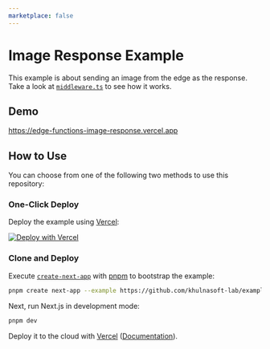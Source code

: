 ```yaml
---
marketplace: false
---
```


# Image Response Example

This example is about sending an image from the edge as the response. Take a look at [`middleware.ts`](middleware.ts) to see how it works.

## Demo

https://edge-functions-image-response.vercel.app

## How to Use

You can choose from one of the following two methods to use this repository:

### One-Click Deploy

Deploy the example using [Vercel](https://vercel.com?utm_source=github&utm_medium=readme&utm_campaign=vercel-examples):

[![Deploy with Vercel](https://vercel.com/button)](https://vercel.com/new/git/external?repository-url=https://github.com/khulnasoft-lab/examples/tree/main/edge-middleware/image-response&project-name=image-response&repository-name=image-response)

### Clone and Deploy

Execute [`create-next-app`](https://github.com/khulnasoft-lab/next.js/tree/canary/packages/create-next-app) with [pnpm](https://pnpm.io/installation) to bootstrap the example:

```bash
pnpm create next-app --example https://github.com/khulnasoft-lab/examples/tree/main/edge-middleware/image-response image-response
```

Next, run Next.js in development mode:

```bash
pnpm dev
```

Deploy it to the cloud with [Vercel](https://vercel.com/new?utm_source=github&utm_medium=readme&utm_campaign=edge-middleware-eap) ([Documentation](https://nextjs.org/docs/deployment)).
